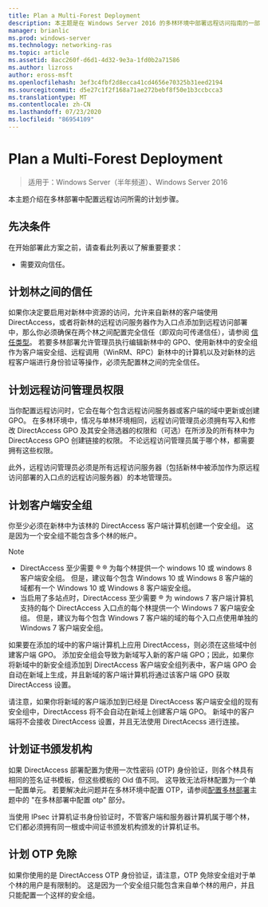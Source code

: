 ```yaml
---
title: Plan a Multi-Forest Deployment
description: 本主题是在 Windows Server 2016 的多林环境中部署远程访问指南的一部分。
manager: brianlic
ms.prod: windows-server
ms.technology: networking-ras
ms.topic: article
ms.assetid: 8acc260f-d6d1-4d32-9e3a-1fd0b2a71586
ms.author: lizross
author: eross-msft
ms.openlocfilehash: 3ef3c4fbf2d8ecca41cd4656e70325b31eed2194
ms.sourcegitcommit: d5e27c1f2f168a71ae272bebf8f50e1b3ccbcca3
ms.translationtype: MT
ms.contentlocale: zh-CN
ms.lasthandoff: 07/23/2020
ms.locfileid: "86954109"
---
```

# <a name="plan-a-multi-forest-deployment"></a>Plan a Multi-Forest Deployment

>适用于：Windows Server（半年频道）、Windows Server 2016

本主题介绍在多林部署中配置远程访问所需的计划步骤。  
  
## <a name="prerequisites"></a>先决条件  
在开始部署此方案之前，请查看此列表以了解重要要求：  
  
-   需要双向信任。  
  
## <a name="plan-trust-between-forests"></a>计划林之间的信任  
如果你决定要启用对新林中资源的访问，允许来自新林的客户端使用 DirectAccess，或者将新林的远程访问服务器作为入口点添加到远程访问部署中，那么你必须确保在两个林之间配置完全信任（即双向可传递信任），请参阅 [信任类型](/previous-versions/windows/it-pro/windows-server-2003/cc775736(v=ws.10))。 若要多林部署允许管理员执行编辑新林中的 GPO、使用新林中的安全组作为客户端安全组、远程调用（WinRM、RPC）新林中的计算机以及对新林的远程客户端进行身份验证等操作，必须先配置林之间的完全信任。  
  
## <a name="plan-remote-access-administrator-permissions"></a>计划远程访问管理员权限  
当你配置远程访问时，它会在每个包含远程访问服务器或客户端的域中更新或创建 GPO。 在多林环境中，情况与单林环境相同，远程访问管理员必须拥有写入和修改 DirectAccess GPO 及其安全筛选器的权限和（可选）在所涉及的所有林中为 DirectAccess GPO 创建链接的权限。 不论远程访问管理员属于哪个林，都需要拥有这些权限。  
  
此外，远程访问管理员必须是所有远程访问服务器（包括新林中被添加作为原远程访问部署的入口点的远程访问服务器）的本地管理员。  
  
## <a name="plan-client-security-groups"></a><a name="ClientSG"></a>计划客户端安全组  
你至少必须在新林中为该林的 DirectAccess 客户端计算机创建一个安全组。 这是因为一个安全组不能包含多个林的帐户。  
  
> [!NOTE]  
> -   DirectAccess 至少需要 &reg; &reg; 为每个林提供一个 windows 10 或 windows 8 客户端安全组。 但是，建议每个包含 Windows 10 或 Windows 8 客户端的域都有一个 Windows 10 或 Windows 8 客户端安全组。  
> -   当启用了多站点时，DirectAccess 至少需要 &reg; 为 windows 7 客户端计算机支持的每个 DirectAccess 入口点的每个林提供一个 Windows 7 客户端安全组。 但是，建议为每个包含 Windows 7 客户端的域的每个入口点使用单独的 Windows 7 客户端安全组。  
>   
> 如果要在添加的域中的客户端计算机上应用 DirectAccess，则必须在这些域中创建客户端 GPO。 添加安全组会导致为新域写入新的客户端 GPO；因此，如果你将新域中的新安全组添加到 DirectAccess 客户端安全组列表中，客户端 GPO 会自动在新域上生成，并且新域的客户端计算机将通过该客户端 GPO 获取 DirectAccess 设置。  
>   
> 请注意，如果你将新域的客户端添加到已经是 DirectAccess 客户端安全组的现有安全组中，DirectAccess 将不会自动在新域上创建客户端 GPO。 新域中的客户端将不会接收 DirectAccess 设置，并且无法使用 DirectAcecss 进行连接。  
  
## <a name="plan-certification-authorities"></a>计划证书颁发机构  
如果 DirectAccess 部署配置为使用一次性密码 (OTP) 身份验证，则各个林具有相同的签名证书模板，但这些模板的 Oid 值不同。 这导致无法将林配置为一个单一配置单元。 若要解决此问题并在多林环境中配置 OTP，请参阅[配置多林部署](Configure-a-Multi-Forest-Deployment.md)主题中的 "在多林部署中配置 otp" 部分。  
  
当使用 IPsec 计算机证书身份验证时，不管客户端和服务器计算机属于哪个林，它们都必须拥有同一根或中间证书颁发机构颁发的计算机证书。  
  
## <a name="plan-otp-exemptions"></a>计划 OTP 免除  
如果你使用的是 DirectAccess OTP 身份验证，请注意，OTP 免除安全组对于单个林的用户是有限制的。 这是因为一个安全组只能包含来自单个林的用户，并且只能配置一个这样的安全组。  
  
